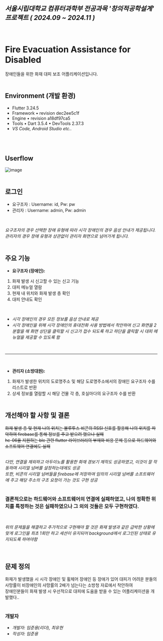 ## *서울시립대학교 컴퓨터과학부 전공과목 '창의적공학설계' 프로젝트 ( 2024.09 ~ 2024.11 )*
<br/>

# Fire Evacuation Assistance for Disabled

장애인들을 위한 화재 대피 보조 어플리케이션입니다.
<br/><br/>

## Environment (개발 환경)

- Flutter 3.24.5
- Framework • revision dec2ee5c1f
- Engine • revision a18df97ca5
- Tools • Dart 3.5.4 • DevTools 2.37.3
 - *VS Code, Android Studio etc..*
  
<br/><br/>

## Userflow
![image](https://github.com/user-attachments/assets/e35aabf5-768d-4644-b8ce-10d0c6dfbbbd)
<br/><br/>

## 로그인   

- 요구조자 : Username: id, Pw: pw
- 관리자 : Username: admin, Pw: admin
<br/>

   *요구조자의 경우 선택한 장애 유형에 따라 시각 장애인의 경우 음성 안내가 제공됩니다.*   
   *관리자의 경우 장애 유형과 상관없이 관리자 화면으로 넘어가게 됩니다.*
<br/><br/>

## 주요 기능   

- **요구조자 (장애인):**
1. 화재 발생 시 신고할 수 있는 신고 기능
2. 대피 메뉴얼 열람
3. 현재 내 위치와 화재 발생 층 확인
4. 대피 안내도 확인   
<br/>

- *시각 장애인의 경우 모든 정보를 음성 안내로 제공*   
- *시각 장애인을 위해 시각 장애인의 휴대전화 사용 방법에서 착안하여 신고 화면을 2분할을 해 화면 상단을 클릭할 시 신고가 접수 되도록 하고 하단을 클릭할 시 대피 메뉴얼을 제공할 수 있도록 함*   
<br/>

- - - 
<br/>
   
- **관리자 (소방대원):**
1. 화재가 발생한 위치의 도로명주소 및 해당 도로명주소에서의 장애인 요구조자 수를 리스트로 반환
2. 상세 정보를 열람할 시 해당 건물 각 층, 호실마다의 요구조자 수를 반환
<br/><br/>

## 개선해야 할 사항 및 결론

  ~~화재 발생 층 및 현재 나의 위치는 블루투스 비콘의 RSSI 신호를 활용해 나의 위치를 파악하여 firebase를 통해 정보를 주고 받으려 했으나 실패~~   
  ~~hc-06을 지원하는 ble 관련 flutter 라이브러리의 부재와 비용 문제 등으로 하드웨어와 소프트웨어 연결에도 실패~~   
<br/>

  *다만, 연결을 제외하고 아두이노를 활용한 화재 경보기 제작도 성공하였고, 이것이 잘 작동하며 시리얼 넘버를 설정하는데에도 성공*   
  *또한, 비콘의 시리얼 넘버들을 firebase에 저장하여 임의의 시리얼 넘버를 소프트웨어에 주고 해당 주소의 구조 요청이 가는 것도 구현 성공*         
<br/>

  ### 결론적으로는 하드웨어와 소프트웨어의 연결에 실패하였고, 나의 정확한 위치를 특정하는 것은 실패하였으나 그 외의 것들은 모두 구현하였다.      
<br/>

  *위의 문제들을 해결하고 추가적으로 구현해야 할 것은 화재 발생과 같은 급박한 상황에 맞게 로그인을 최초 1회만 하고 세션이 유지되어 background에서 로그인된 상태로 유지되도록 하여야함*      
<br/><br/>

## 문제 정의

  화재가 발생했을 시 시각 장애인 및 휠체어 장애인 등 장애가 있어 대피가 어려운 분들의 사망률이 비장애인의 사망률의 2배가 넘는다는 소방청 자료에서 착안하여   
  장애인분들이 화재 발생 시 우선적으로 대피에 도움을 받을 수 있는 어플리케이션을 개발했다..
<br/><br/>

### 개발자
- *개발자: 임준용(리더), 최유현*
- *작성자: 임준용*
